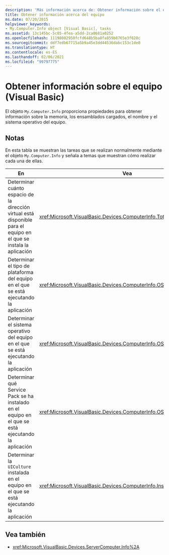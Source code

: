 ```yaml
---
description: 'Más información acerca de: Obtener información sobre el equipo (Visual Basic)'
title: Obtener información acerca del equipo
ms.date: 07/20/2015
helpviewer_keywords:
- My.Computer.Info object [Visual Basic], tasks
ms.assetid: 13c145bc-5c85-4fea-a5dd-2ca8681a0252
ms.openlocfilehash: 11198082950fcfd648b5ba8fa859b8765e3f628c
ms.sourcegitcommit: ddf7edb67715a5b9a45e3dd44536dabc153c1de0
ms.translationtype: HT
ms.contentlocale: es-ES
ms.lasthandoff: 02/06/2021
ms.locfileid: "99797775"
---
```

# <a name="getting-information-about-the-computer-visual-basic"></a>Obtener información sobre el equipo (Visual Basic)

El objeto `My.Computer.Info` proporciona propiedades para obtener información sobre la memoria, los ensamblados cargados, el nombre y el sistema operativo del equipo.

## <a name="remarks"></a>Notas

En esta tabla se muestran las tareas que se realizan normalmente mediante el objeto `My.Computer.Info` y señala a temas que muestran cómo realizar cada una de ellas.

|En|Vea|
|---|---|
|Determinar cuánto espacio de la dirección virtual está disponible para el equipo en el que se instala la aplicación|<xref:Microsoft.VisualBasic.Devices.ComputerInfo.TotalVirtualMemory%2A>|
|Determinar el tipo de plataforma del equipo en el que se está ejecutando la aplicación|<xref:Microsoft.VisualBasic.Devices.ComputerInfo.OSPlatform%2A>|
|Determinar el sistema operativo del equipo en el que se está ejecutando la aplicación|<xref:Microsoft.VisualBasic.Devices.ComputerInfo.OSFullName%2A>|
|Determinar qué Service Pack se ha instalado en el equipo en el que se está ejecutando la aplicación|<xref:Microsoft.VisualBasic.Devices.ComputerInfo.OSVersion%2A>|
|Determinar la `UICulture` instalada en el equipo en el que se está ejecutando la aplicación|<xref:Microsoft.VisualBasic.Devices.ComputerInfo.InstalledUICulture%2A>|

## <a name="see-also"></a>Vea también

- <xref:Microsoft.VisualBasic.Devices.ServerComputer.Info%2A>
